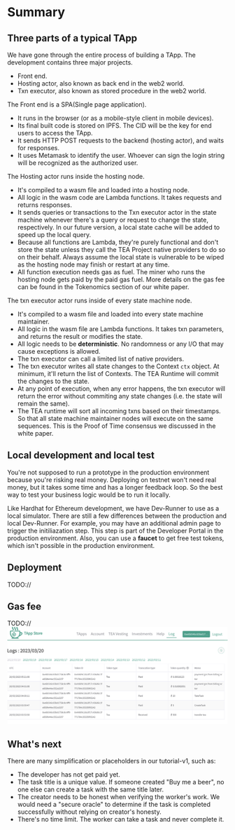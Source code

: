 # Summary

## Three parts of a typical TApp

We have gone through the entire process of building a TApp. The development contains three major projects.

* Front end.
* Hosting actor, also known as back end in the web2 world.
* Txn executor, also known as stored procedure in the web2 world.

The Front end is a SPA(Single page application).

* It runs in the browser (or as a mobile-style client in mobile devices).
* Its final built code is stored on IPFS. The CID will be the key for end users to access the TApp.
* It sends HTTP POST requests to the backend (hosting actor), and waits for responses.
* It uses Metamask to identify the user. Whoever can sign the login string will be recognized as the authorized user.

The Hosting actor runs inside the hosting node.

* It's compiled to a wasm file and loaded into a hosting node.
* All logic in the wasm code are Lambda functions. It takes requests and returns responses.
* It sends queries or transactions to the Txn executor actor in the state machine whenever there's a query or request to change the state, respectively. In our future version, a local state cache will be added to speed up the local query.
* Because all functions are Lambda, they're purely functional and don't store the state unless they call the TEA Project native providers to do so on their behalf. Always assume the local state is vulnerable to be wiped as the hosting node may finish or restart at any time.
* All function execution needs gas as fuel. The miner who runs the hosting node gets paid by the paid gas fuel. More details on the gas fee can be found in the Tokenomics section of our white paper.

The txn executor actor runs inside of every state machine node.

* It's compiled to a wasm file and loaded into every state machine maintainer.
* All logic in the wasm file are Lambda functions. It takes txn parameters, and returns the result or modifies the state.
* All logic needs to be **deterministic**. No randomness or any I/O that may cause exceptions is allowed.
* The txn executor can call a limited list of native providers.
* The txn executor writes all state changes to the Context `ctx` object. At minimum, it'll return the list of Contexts. The TEA Runtime will commit the changes to the state.
* At any point of execution, when any error happens, the txn executor will return the error without commiting any state changes (i.e. the state will remain the same).
* The TEA runtime will sort all incoming txns based on their timestamps. So that all state machine maintainer nodes will execute on the same sequences. This is the Proof of Time consensus we discussed in the white paper.

## Local development and local test

You're not supposed to run a prototype in the production environment because you're risking real money. Deploying on testnet won't need real money, but it takes some time and has a longer feedback loop. So the best way to test your business logic would be to run it locally.

Like Hardhat for Ethereum development, we have Dev-Runner to use as a local simulator. There are still a few differences between the production and local Dev-Runner. For example, you may have an additional admin page to trigger the initiliazation step. This step is part of the Developer Portal in the production environment. Also, you can use a **faucet** to get free test tokens, which isn't possible in the production environment.

## Deployment

TODO://

## Gas fee

TODO://![Pasted image 20230320085836.png](<../../../../obsidian/Pasted image 20230320085836.png>)

## What's next

There are many simplification or placeholders in our tutorial-v1, such as:

* The developer has not get paid yet.
* The task title is a unique value. If someone created "Buy me a beer", no one else can create a task with the same title later.
* The creator needs to be honest when verifying the worker's work. We would need a "secure oracle" to determine if the task is completed successfully without relying on creator's honesty.
* There's no time limit. The worker can take a task and never complete it.
